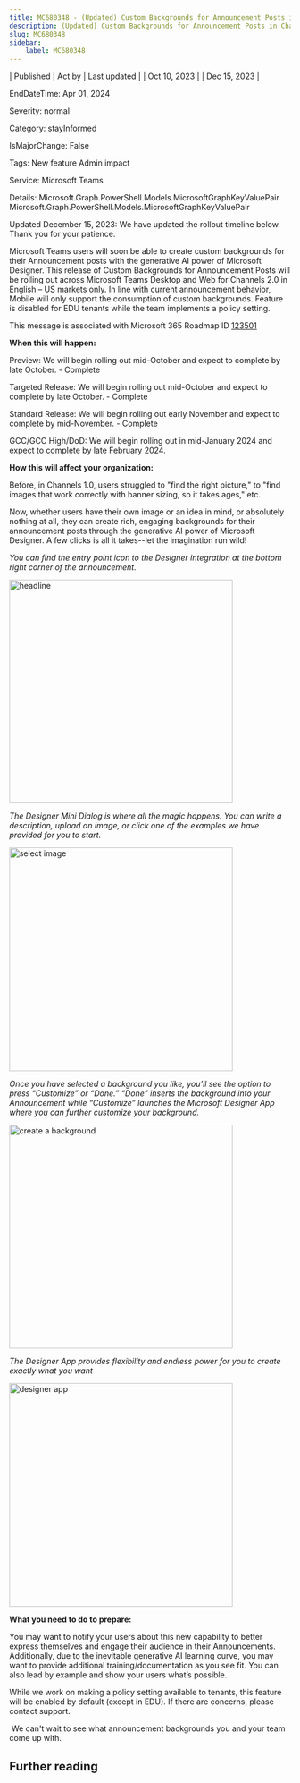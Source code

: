 ```yaml
---
title: MC680348 - (Updated) Custom Backgrounds for Announcement Posts in Channels
description: (Updated) Custom Backgrounds for Announcement Posts in Channels
slug: MC680348
sidebar:
    label: MC680348
---
```


| Published | Act by | Last updated |
| Oct 10, 2023 |  | Dec 15, 2023 |

EndDateTime: Apr 01, 2024

Severity: normal

Category: stayInformed

IsMajorChange: False

Tags: New feature Admin impact

Service: Microsoft Teams

Details: Microsoft.Graph.PowerShell.Models.MicrosoftGraphKeyValuePair Microsoft.Graph.PowerShell.Models.MicrosoftGraphKeyValuePair

<p style="">Updated December 15, 2023: We have updated the rollout timeline below. Thank you for your patience.</p><p style="">Microsoft Teams users will soon be able to create custom backgrounds for their Announcement posts with the generative AI power of Microsoft Designer. This release of Custom Backgrounds for Announcement Posts will be rolling out across Microsoft Teams Desktop and Web for Channels 2.0 in English – US markets only. In line with current announcement behavior, Mobile will only support the consumption of custom backgrounds. Feature is disabled for EDU tenants while the team implements a policy setting. 
</p><p style="">This message is associated with Microsoft 365 Roadmap ID <a href="https://www.microsoft.com/microsoft-365/roadmap?rtc=1%26filters=&amp;searchterms=123501" target="_blank">123501</a></p><p style=""><b>When this will happen:</b></p><p style="">Preview: We will begin rolling out mid-October and expect to complete by late October. - Complete</p><p style="">Targeted Release: We will begin rolling out mid-October and expect to complete by late October. - Complete</p><p style="">Standard Release: We will begin rolling out early November and expect to complete by mid-November. - Complete</p><p style="">GCC/GCC High/DoD: We will begin rolling out in mid-January 2024 and expect to complete by late February 2024.</p><p style="">
</p><p style=""><b>How this will affect your organization:</b></p><p style="">Before, in Channels 1.0, users struggled to "find the right picture," to "find images that work correctly with banner sizing, so it takes ages," etc. 
</p><p style="">Now, whether users have their own image or an idea in mind, or absolutely nothing at all, they can create rich, engaging backgrounds for their announcement posts through the generative AI power of Microsoft Designer. A few clicks is all it takes--let the imagination run wild!
</p><p style=""><i>You can find the entry point icon to the Designer integration at the bottom right corner of the announcement. 
</i></p><p style=""><img src="https://img-prod-cms-rt-microsoft-com.akamaized.net/cms/api/am/imageFileData/RW1c3mf?ver=db28" alt="headline" style="width: 400px;"><br></p><p><i>The Designer Mini Dialog is where all the magic happens. You can write a description, upload an image, or click one of the examples we have provided for you to start.&nbsp;</i></p><p><img src="https://img-prod-cms-rt-microsoft-com.akamaized.net/cms/api/am/imageFileData/RW1cRzX?ver=31cc" style="width: 400px;" alt="select image"><br></p><p><i>Once you have selected a background you like, you’ll see the option to press “Customize” or “Done.” “Done” inserts the background into your Announcement while “Customize” launches the Microsoft Designer App where you can further customize your background.&nbsp;</i></p><p><img src="https://img-prod-cms-rt-microsoft-com.akamaized.net/cms/api/am/imageFileData/RW1cRA0?ver=995b" style="width: 400px;" alt="create a background"><br></p><p><i>The Designer App provides flexibility and endless power for you to create exactly what you want</i></p><p><img src="https://img-prod-cms-rt-microsoft-com.akamaized.net/cms/api/am/imageFileData/RW1c8rW?ver=aafa" style="width: 400px;" alt="designer app"><br></p><p><b>What you need to do to prepare:</b></p>

<p>You may want to notify your users about this new capability to better express themselves and engage their audience in their Announcements. Additionally, due to the inevitable generative AI learning curve, you may want to provide additional training/documentation as you see fit. You can also lead by example and show your users what’s possible.&nbsp;</p><p>While we work on making a policy setting available to tenants, this feature will be enabled by default (except in EDU). If there are concerns, please contact support.&nbsp;</p><p>&nbsp;We can't wait to see what announcement backgrounds you and your team come up with.&nbsp;<br></p>

## Further reading
